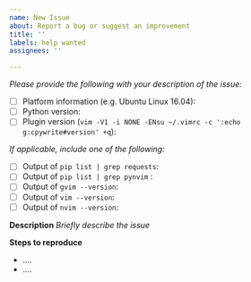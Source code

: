 ```yaml
---
name: New Issue
about: Report a bug or suggest an improvement
title: ''
labels: help wanted
assignees: ''

---
```


*Please provide the following with your description of the issue:*
- [ ] Platform information (e.g. Ubuntu Linux 16.04):
- [ ] Python version:
- [ ] Plugin version (`vim -V1 -i NONE -ENsu ~/.vimrc -c ':echo g:cpywrite#version' +q`):

*If applicable, include  one of the following:*
- [ ] Output of `pip list | grep requests`:
- [ ] Output of `pip list | grep pynvim` :
- [ ] Output of `gvim --version`:
- [ ] Output of `vim --version`:
- [ ] Output of `nvim --version`:

**Description**
*Briefly describe the issue*

**Steps to reproduce**
- ....
- ....

